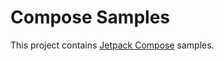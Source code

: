 # Compose Samples

This project contains [Jetpack Compose](https://developer.android.com/jetpack/compose) samples.
